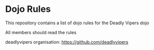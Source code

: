 Dojo Rules
==========

This repository contains a list of dojo rules for the Deadly Vipers dojo

All members should read the rules

deadlyvipers organisation: https://github.com/deadlyvipers
